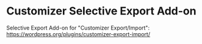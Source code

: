 # Customizer Selective Export Add-on
 Selective Export Add-on for "Customizer Export/Import": https://wordpress.org/plugins/customizer-export-import/
